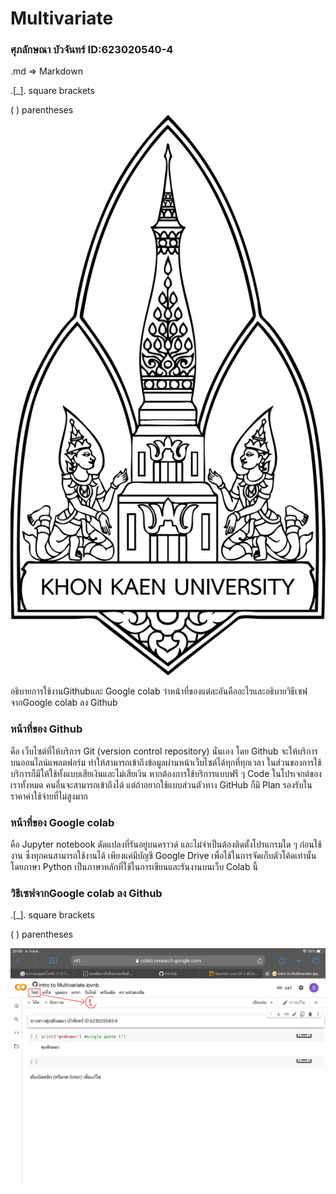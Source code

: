 # Multivariate

### ศุภลักษณา  บัวจันทร์ ID:623020540-4

.md => Markdown

.[_]. square brackets

( ) parentheses
![En_Blackwhite](En_Blackwhite.jpg)

อธิบายการใช้งานGithubและ Google colab ว่าหน้าที่ของแต่ละอันคืออะไรและอธิบายวิธีเซฟจากGoogle colab ลง Github

### หน้าที่ของ Github  
คือ เว็บไซต์ที่ให้บริการ Git (version control repository) นั่นเอง โดย Github จะให้บริการบนออนไลน์แพลตฟอร์ม ทำให้สามารถเข้าถึงข้อมูลผ่านหน้าเว็บไซต์ได้ทุกที่ทุกเวลา ในส่วนของการใช้บริการก็มีให้ใช้ทั้งแบบเสียเงินและไม่เสียเงิน หากต้องการใช้บริการแบบฟรี ๆ Code ในโปรเจกต์ของเราทั้งหมด คนอื่นจะสามารถเข้าถึงได้ แต่ถ้าอยากใช้แบบส่วนตัวทาง GitHub ก็มี Plan รองรับในราคาค่าใช้จ่ายที่ไม่สูงมาก

### หน้าที่ของ Google colab 
คือ Jupyter notebook ดัดแปลงที่รันอยู่บนคราวด์ และไม่จำเป็นต้องติดตั้งโปรแกรมใด ๆ ก่อนใช้งาน ซึ่งทุกคนสามารถใช้งานได้ เพียงแค่มีบัญชี Google Drive เพื่อใช้ในการจัดเก็บตัวโค้ดเท่านั้น โดยภาษา Python เป็นภาษาหลักที่ใช้ในการเขียนและรันงานบนเว็บ Colab นี้

### วิธีเซฟจากGoogle colab ลง Github
.[_]. square brackets

( ) parentheses

![1](1.jpg)

